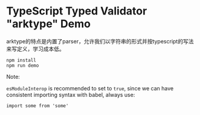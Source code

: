 TypeScript Typed Validator "arktype" Demo
===========================

arktype的特点是内置了parser，允许我们以字符串的形式并按typescript的写法来写定义，学习成本低。

```
npm install
npm run demo
```

Note:

`esModuleInterop` is recommended to set to `true`,
since we can have consistent importing syntax with babel,
always use:

```
import some from 'some'
```

